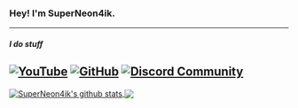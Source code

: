 ### Hey! I'm SuperNeon4ik.
---
##### I do stuff
[![YouTube](https://img.shields.io/youtube/channel/subscribers/UCesTpB2QEv95GvMlA8cl41A?label=YouTube&style=flat-square)](https://www.youtube.com/channel/UCesTpB2QEv95GvMlA8cl41A?sub_confirmation=1)
[![GitHub](https://img.shields.io/github/followers/SuperNeon4ik?label=GitHub&style=flat-square)](https://github.com/SuperNeon4ik)
[![Discord Community](https://discord.com/api/guilds/831798567043334165/widget.png?style=shield)](https://discord.gg/EAuCE4aCeV)
---
<a href="https://github.com/perssBest">
  <img align="center" src="https://github-readme-stats.anuraghazra1.vercel.app/api?username=SuperNeon4ik&show_icons=true&include_all_commits=true&theme=dark" alt="SuperNeon4ik's github stats" />
</a>
<a href="https://github.com/perssBest">
  <img align="center" src="https://github-readme-stats.anuraghazra1.vercel.app/api/top-langs/?username=SuperNeon4ik&layout=compact&theme=dark" />
</a>

<!--
**SuperNeon4ik/SuperNeon4ik** is a ✨ _special_ ✨ repository because its `README.md` (this file) appears on your GitHub profile.

Here are some ideas to get you started:

- 🔭 I’m currently working on ...
- 🌱 I’m currently learning ...
- 👯 I’m looking to collaborate on ...
- 🤔 I’m looking for help with ...
- 💬 Ask me about ...
- 📫 How to reach me: ...
- 😄 Pronouns: ...
- ⚡ Fun fact: ...
-->
